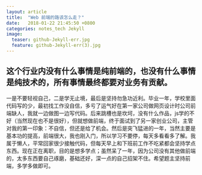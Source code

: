```yaml
---
layout: article
title:  "Web 前端的路该怎么走？"
date:   2018-01-22 21:45:50 +0800
categories: notes_tech Jekyll
image:
  teaser: github-Jekyll-err.jpg
  feature: github-Jekyll-err(3).jpg
---
```


## 这个行业内没有什么事情是纯前端的，也没有什么事情是纯技术的，所有事情最终都要对业务有贡献。

一是不要轻视自己，二是学无止境，最后是坚持勿急功近利。毕业一年，学校里面代码写的少，最初找工作没自信，多亏了运气好在第一家公司做网页设计时公司前端缺人，我就一边做图一边写代码。后来跳槽也是坎坷，没有什么作品，js学的不好（当然现在也不是很好），但就想做前端，终于面试到了另一家创业公司，主管对我的第一印象：不自信，但还是给了机会。然后是突飞猛进的一年，当然主要是基本功的提高，前端很大，我也刚入门，所以学习不要停，每天多看看多了解。我属于懒人，平常回家很少接触代码，但每天早上和下班前工作不吃紧都会坚持学点东西。现在正在离职，目的是想多学点；虽然呆了一年，因为公司没有其他做前端的，太多东西要自己琢磨，基础还好，深一点的自己招架不住。希望题主坚持前端，多学多做即可。
